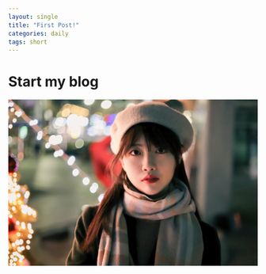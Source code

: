 ```yaml
---
layout: single
title: "First Post!"
categories: daily
tags: short
---
```


# Start my blog
![2021 winter](assets/images/IMG_2687.JPG)
